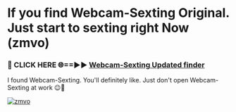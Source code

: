 # If you find Webcam-Sexting Original. Just start to sexting right Now (zmvo)

<h3>🔴 CLICK HERE 🌐==►► <a href="https://tinyurl.com/mtbk5fxa" rel="nofollow">Webcam-Sexting Updated finder</a></h3>

I found Webcam-Sexting. You'll definitely like. Just don't open Webcam-Sexting at work 😉💬

[![zmvo](https://i.imgur.com/Q8WKrnY.jpeg)](https://tinyurl.com/mtbk5fxa)
